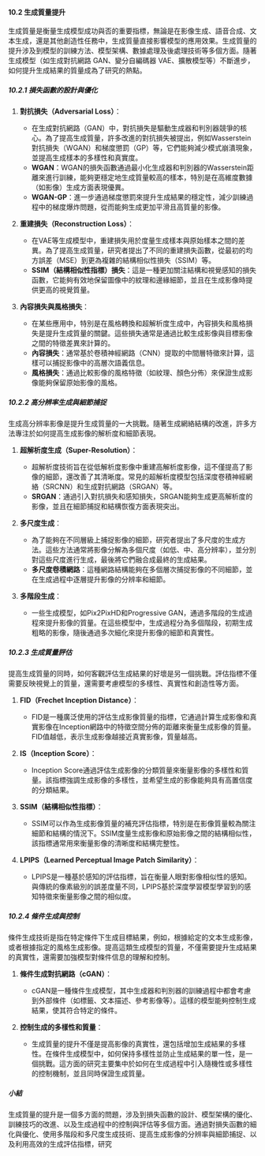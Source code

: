 #### 10.2 生成質量提升

生成質量是衡量生成模型成功與否的重要指標，無論是在影像生成、語音合成、文本生成，還是其他創造性任務中，生成質量直接影響模型的應用效果。生成質量的提升涉及到模型的訓練方法、模型架構、數據處理及後處理技術等多個方面。隨著生成模型（如生成對抗網路 GAN、變分自編碼器 VAE、擴散模型等）不斷進步，如何提升生成結果的質量成為了研究的熱點。

##### 10.2.1 損失函數的設計與優化

1. **對抗損失（Adversarial Loss）**：
   - 在生成對抗網路（GAN）中，對抗損失是驅動生成器和判別器競爭的核心。為了提高生成質量，許多改進的對抗損失被提出，例如Wasserstein對抗損失（WGAN）和梯度懲罰（GP）等，它們能夠減少模式崩潰現象，並提高生成樣本的多樣性和真實度。
   - **WGAN**：WGAN的損失函數通過最小化生成器和判別器的Wasserstein距離來進行訓練，能夠更穩定地生成質量較高的樣本，特別是在高維度數據（如影像）生成方面表現優異。
   - **WGAN-GP**：進一步通過梯度懲罰來提升生成結果的穩定性，減少訓練過程中的梯度爆炸問題，從而能夠生成更加平滑且高質量的影像。

2. **重建損失（Reconstruction Loss）**：
   - 在VAE等生成模型中，重建損失用於度量生成樣本與原始樣本之間的差異。為了提高生成質量，研究者提出了不同的重建損失函數，從最初的均方誤差（MSE）到更為複雜的結構相似性損失（SSIM）等。
   - **SSIM（結構相似性指標）損失**：這是一種更加關注結構和視覺感知的損失函數，它能夠有效地保留圖像中的紋理和邊緣細節，並且在生成影像時提供更高的視覺質量。

3. **內容損失與風格損失**：
   - 在某些應用中，特別是在風格轉換和超解析度生成中，內容損失和風格損失是提升生成質量的關鍵。這些損失通常是通過比較生成影像與目標影像之間的特徵差異來計算的。
   - **內容損失**：通常基於卷積神經網路（CNN）提取的中間層特徵來計算，這樣可以捕捉影像中的高層次語義信息。
   - **風格損失**：通過比較影像的風格特徵（如紋理、顏色分佈）來保證生成影像能夠保留原始影像的風格。

##### 10.2.2 高分辨率生成與細節捕捉

生成高分辨率影像是提升生成質量的一大挑戰。隨著生成網絡結構的改進，許多方法專注於如何提高生成影像的解析度和細節表現。

1. **超解析度生成（Super-Resolution）**：
   - 超解析度技術旨在從低解析度影像中重建高解析度影像，這不僅提高了影像的細節，還改善了其清晰度。常見的超解析度模型包括深度卷積神經網絡（SRCNN）和生成對抗網路（SRGAN）等。
   - **SRGAN**：通過引入對抗損失和感知損失，SRGAN能夠生成更高解析度的影像，並且在細節捕捉和結構恢復方面表現突出。

2. **多尺度生成**：
   - 為了能夠在不同層級上捕捉影像的細節，研究者提出了多尺度的生成方法。這些方法通常將影像分解為多個尺度（如低、中、高分辨率），並分別對這些尺度進行生成，最後將它們融合成最終的生成結果。
   - **多尺度卷積網路**：這種網路結構能夠在多個層次捕捉影像的不同細節，並在生成過程中逐層提升影像的分辨率和細節。

3. **多階段生成**：
   - 一些生成模型，如Pix2PixHD和Progressive GAN，通過多階段的生成過程來提升影像的質量。在這些模型中，生成過程分為多個階段，初期生成粗略的影像，隨後通過多次細化來提升影像的細節和真實性。

##### 10.2.3 生成質量評估

提高生成質量的同時，如何客觀評估生成結果的好壞是另一個挑戰。評估指標不僅需要反映視覺上的質量，還需要考慮模型的多樣性、真實性和創造性等方面。

1. **FID（Frechet Inception Distance）**：
   - FID是一種廣泛使用的評估生成影像質量的指標，它通過計算生成影像和真實影像在Inception網路中的特徵空間分佈的距離來衡量生成影像的質量。FID值越低，表示生成影像越接近真實影像，質量越高。

2. **IS（Inception Score）**：
   - Inception Score通過評估生成影像的分類質量來衡量影像的多樣性和質量。該指標強調生成影像的多樣性，並希望生成的影像能夠具有高置信度的分類結果。

3. **SSIM（結構相似性指標）**：
   - SSIM可以作為生成影像質量的補充評估指標，特別是在影像質量較為關注細節和結構的情況下。SSIM度量生成影像和原始影像之間的結構相似性，該指標通常用來衡量影像的清晰度和結構完整性。

4. **LPIPS（Learned Perceptual Image Patch Similarity）**：
   - LPIPS是一種基於感知的評估指標，旨在衡量人眼對影像相似性的感知。與傳統的像素級別的誤差度量不同，LPIPS基於深度學習模型學習到的感知特徵來衡量影像之間的相似度。

##### 10.2.4 條件生成與控制

條件生成技術是指在特定條件下生成目標結果，例如，根據給定的文本生成影像，或者根據指定的風格生成影像。提高這類生成模型的質量，不僅需要提升生成結果的真實性，還需要加強模型對條件信息的理解和控制。

1. **條件生成對抗網路（cGAN）**：
   - cGAN是一種條件生成模型，其中生成器和判別器的訓練過程中都會考慮到外部條件（如標籤、文本描述、參考影像等）。這樣的模型能夠控制生成結果，使其符合特定的條件。

2. **控制生成的多樣性和質量**：
   - 生成質量的提升不僅是提高影像的真實性，還包括增加生成結果的多樣性。在條件生成模型中，如何保持多樣性並防止生成結果的單一性，是一個挑戰。這方面的研究主要集中於如何在生成過程中引入隨機性或多樣性的控制機制，並且同時保證生成質量。

##### 小結

生成質量的提升是一個多方面的問題，涉及到損失函數的設計、模型架構的優化、訓練技巧的改進、以及生成過程中的控制與評估等多個方面。通過對損失函數的細化與優化、使用多階段和多尺度生成技術、提高生成影像的分辨率與細節捕捉、以及利用高效的生成評估指標，研究